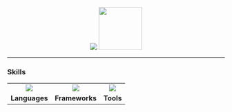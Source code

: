 <div align="center">

<img src="https://readme-typing-svg.demolab.com?font=Fira+Code&size=22&duration=5000&pause=3000&color=6dbac6&center=true&vCenter=true&width=600&lines=Hi,+I'm+Yassien+Tawfik!;Wired+for+Innovation;Fueled+by+Signals+%26+Code">


<img src="https://user-images.githubusercontent.com/74038190/212749168-86d6c7ab-98da-409b-998f-c5b74721badd.gif" height="100">

</div>

---

### Skills

<table align="center">
  <tr>
    <td align="center">
      <img src="https://skillicons.dev/icons?i=py,c,cpp,java,html,css,js&perline=7" />
    </td>
    <td align="center">
      <img src="https://skillicons.dev/icons?i=tensorflow,pytorch,opencv,sklearn,flask,qt&perline=6" />
    </td>
    <td align="center">
      <img src="https://skillicons.dev/icons?i=vscode,pycharm,webstorm,clion,arduino,blender&perline=6" />
    </td>
  </tr>
  <tr>
    <td align="center"><b>Languages</b></td>
    <td align="center"><b>Frameworks</b></td>
    <td align="center"><b>Tools</b></td>
  </tr>
</table>

